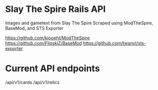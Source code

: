 # Slay The Spire Rails API

Images and gametext from Slay The Spire
Scraped using ModTheSpire, BaseMod, and STS Exporter

https://github.com/kiooeht/ModTheSpire
https://github.com/FlipskiZ/BaseMod
https://github.com/twanvl/sts-exporter

# Current API endpoints

/api/v1/cards
/api/v1/relics
